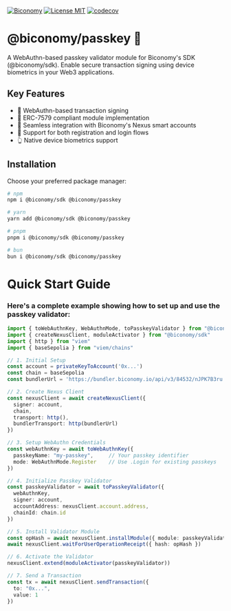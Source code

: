 [![Biconomy](https://img.shields.io/badge/Made_with_%F0%9F%8D%8A_by-Biconomy-ff4e17?style=flat)](https://biconomy.io) [![License MIT](https://img.shields.io/badge/License-MIT-blue?&style=flat)](./LICENSE) [![codecov](https://codecov.io/github/bcnmy/passkey/graph/badge.svg?token=DTdIR5aBDA)](https://codecov.io/github/bcnmy/passkey)

# @biconomy/passkey 🚀

A WebAuthn-based passkey validator module for Biconomy's SDK (@biconomy/sdk). Enable secure transaction signing using device biometrics in your Web3 applications.

## Key Features

- 🔐 WebAuthn-based transaction signing
- 📜 ERC-7579 compliant module implementation  
- 🤝 Seamless integration with Biconomy's Nexus smart accounts
- 🔄 Support for both registration and login flows
- 👆 Native device biometrics support

## Installation

Choose your preferred package manager:

```bash
# npm
npm i @biconomy/sdk @biconomy/passkey

# yarn
yarn add @biconomy/sdk @biconomy/passkey

# pnpm
pnpm i @biconomy/sdk @biconomy/passkey

# bun
bun i @biconomy/sdk @biconomy/passkey
```

# Quick Start Guide
### Here's a complete example showing how to set up and use the passkey validator:

```typescript
import { toWebAuthnKey, WebAuthnMode, toPasskeyValidator } from "@biconomy/passkey"
import { createNexusClient, moduleActivator } from "@biconomy/sdk"
import { http } from "viem"
import { baseSepolia } from "viem/chains"

// 1. Initial Setup
const account = privateKeyToAccount('0x...')
const chain = baseSepolia
const bundlerUrl = 'https://bundler.biconomy.io/api/v3/84532/nJPK7B3ru.dd7f7861-190d-41bd-af80-6877f74b8f44'

// 2. Create Nexus Client
const nexusClient = await createNexusClient({
  signer: account,
  chain,
  transport: http(),
  bundlerTransport: http(bundlerUrl)
})

// 3. Setup WebAuthn Credentials
const webAuthnKey = await toWebAuthnKey({
  passkeyName: "my-passkey",     // Your passkey identifier
  mode: WebAuthnMode.Register    // Use .Login for existing passkeys
})

// 4. Initialize Passkey Validator
const passkeyValidator = await toPasskeyValidator({
  webAuthnKey,
  signer: account,
  accountAddress: nexusClient.account.address,
  chainId: chain.id
})

// 5. Install Validator Module
const opHash = await nexusClient.installModule({ module: passkeyValidator })
await nexusClient.waitForUserOperationReceipt({ hash: opHash })

// 6. Activate the Validator
nexusClient.extend(moduleActivator(passkeyValidator))

// 7. Send a Transaction
const tx = await nexusClient.sendTransaction({
  to: "0x...",
  value: 1
})
```